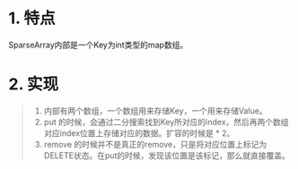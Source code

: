 # 1. 特点
SparseArray内部是一个Key为int类型的map数组。

# 2. 实现
>1. 内部有两个数组，一个数组用来存储Key，一个用来存储Value。
>2. put 的时候，会通过二分搜索找到Key所对应的index，然后再两个数组对应index位置上存储对应的数据。扩容的时候是 * 2。
>3. remove 的时候并不是真正的remove，只是将对应位置上标记为DELETE状态。在put的时候，发现该位置是该标记，那么就直接覆盖。